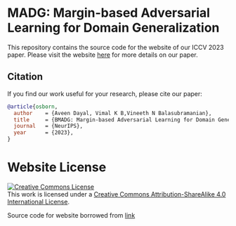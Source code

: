# MADG: Margin-based Adversarial Learning for Domain Generalization

<!-- This is the repository that contains source code for the [Nerfies website](https://nerfies.github.io).

If you find Nerfies useful for your work please cite:
```
@article{park2021nerfies
  author    = {Park, Keunhong and Sinha, Utkarsh and Barron, Jonathan T. and Bouaziz, Sofien and Goldman, Dan B and Seitz, Steven M. and Martin-Brualla, Ricardo},
  title     = {Nerfies: Deformable Neural Radiance Fields},
  journal   = {ICCV},
  year      = {2021},
}
``` -->
This repository contains the source code for the website of our ICCV 2023 paper. Please visit the website [here](https://vimalkb007.github.io/MADG/) for more details on our paper.

## Citation
If you find our work useful for your research, please cite our paper:
```bibtex
@article{osborn,
  author    = {Aveen Dayal, Vimal K B,Vineeth N Balasubramanian},
  title     = {BMADG: Margin-based Adversarial Learning for Domain Generalization},
  journal   = {NeurIPS},
  year      = {2023},
}
```

# Website License
<a rel="license" href="http://creativecommons.org/licenses/by-sa/4.0/"><img alt="Creative Commons License" style="border-width:0" src="https://i.creativecommons.org/l/by-sa/4.0/88x31.png" /></a><br />This work is licensed under a <a rel="license" href="http://creativecommons.org/licenses/by-sa/4.0/">Creative Commons Attribution-ShareAlike 4.0 International License</a>.

Source code for website borrowed from [link](https://github.com/nerfies/nerfies.github.io)
